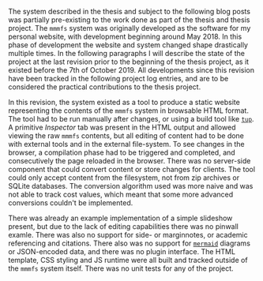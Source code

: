 The system described in the thesis and subject to the following blog posts was partially pre-existing to the work
done as part of the thesis and thesis project. The `mmmfs` system was originally developed as the software for my
personal website, with development beginning around May 2018. In this phase of development the website and system
changed shape drastically multiple times.  In the following paragraphs I will describe the state of the project at
the last revision prior to the beginning of the thesis project, as it existed before the 7th of October 2019.
All developments since this revision have been tracked in the following project log entries, and are to be considered
the practical contributions to the thesis project.

In this revision, the system existed as a tool to produce a static website representing the contents of the `mmmfs`
system in browsable HTML format. The tool had to be run manually after changes, or using a build tool like [`tup`][tup].
A primitive *Inspector* tab was present in the HTML output and allowed viewing the raw `mmmfs` contents, but all editing
of content had to be done with external tools and in the external file-system. To see changes in the browser, a
compilation phase had to be triggered and completed, and consecutively the page reloaded in the browser. There was no
server-side component that could convert content or store changes for clients. The tool could only accept content from
the filesystem, not from zip archives or SQLite databases. The conversion algorithm used was more naive and was not
able to track cost values, which meant that some more advanced conversions couldn't be implemented.

There was already an example implementation of a simple slideshow present, but due to the lack of editing capabilities
there was no pinwall examle. There was also no support for side- or marginnotes, or academic referencing and citations.
There also was no support for [`mermaid`][mermaid] diagrams or JSON-encoded data, and there was no plugin interface.
The HTML template, CSS styling and JS runtime were all built and tracked outside of the `mmmfs` system itself.
There was no unit tests for any of the project.

[tup]: http://gittup.org/tup/
[mermaid]: https://mermaidjs.github.io/
